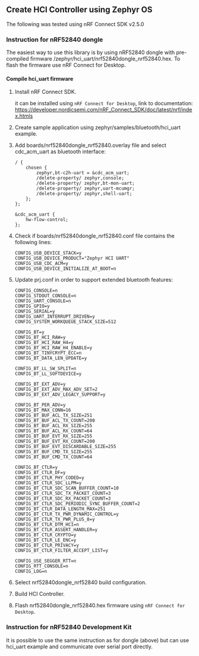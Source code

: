 ## Create HCI Controller using Zephyr OS

The following was tested using nRF Connect SDK v2.5.0

### Instruction for nRF52840 dongle

The easiest way to use this library is by using nRF52840 dongle with pre-compiled firmware /zephyr/hci_uart/nrf52840dongle_nrf52840.hex. To flash the firmware use nRF Connect for Desktop.

#### Compile hci_uart firmware

1. Install nRF Connect SDK.

    it can be installed using `nRF Connect for Desktop`, link to documentation: https://developer.nordicsemi.com/nRF_Connect_SDK/doc/latest/nrf/index.htmls

2. Create sample application using zephyr/samples/bluetooth/hci_uart example.
3. Add boards/nrf52840dongle_nrf52840.overlay file and select cdc_acm_uart as bluetooth interface:
    ```
    / {
        chosen {
            zephyr,bt-c2h-uart = &cdc_acm_uart;
            /delete-property/ zephyr,console;
            /delete-property/ zephyr,bt-mon-uart;
            /delete-property/ zephyr,uart-mcumgr;
            /delete-property/ zephyr,shell-uart;
        };
    };

    &cdc_acm_uart {
        hw-flow-control;
    };
    ```
4. Check if boards/nrf52840dongle_nrf52840.conf file contains the following lines:
    ```
    CONFIG_USB_DEVICE_STACK=y
    CONFIG_USB_DEVICE_PRODUCT="Zephyr HCI UART"
    CONFIG_USB_CDC_ACM=y
    CONFIG_USB_DEVICE_INITIALIZE_AT_BOOT=n
    ```
5. Update prj.conf in order to support extended bluetooth features:
    ```
    CONFIG_CONSOLE=n
    CONFIG_STDOUT_CONSOLE=n
    CONFIG_UART_CONSOLE=n
    CONFIG_GPIO=y
    CONFIG_SERIAL=y
    CONFIG_UART_INTERRUPT_DRIVEN=y
    CONFIG_SYSTEM_WORKQUEUE_STACK_SIZE=512

    CONFIG_BT=y
    CONFIG_BT_HCI_RAW=y
    CONFIG_BT_HCI_RAW_H4=y
    CONFIG_BT_HCI_RAW_H4_ENABLE=y
    CONFIG_BT_TINYCRYPT_ECC=n
    CONFIG_BT_DATA_LEN_UPDATE=y

    CONFIG_BT_LL_SW_SPLIT=n
    CONFIG_BT_LL_SOFTDEVICE=y

    CONFIG_BT_EXT_ADV=y
    CONFIG_BT_EXT_ADV_MAX_ADV_SET=2
    CONFIG_BT_EXT_ADV_LEGACY_SUPPORT=y

    CONFIG_BT_PER_ADV=y
    CONFIG_BT_MAX_CONN=16
    CONFIG_BT_BUF_ACL_TX_SIZE=251
    CONFIG_BT_BUF_ACL_TX_COUNT=200
    CONFIG_BT_BUF_ACL_RX_SIZE=255
    CONFIG_BT_BUF_ACL_RX_COUNT=64
    CONFIG_BT_BUF_EVT_RX_SIZE=255
    CONFIG_BT_BUF_EVT_RX_COUNT=200
    CONFIG_BT_BUF_EVT_DISCARDABLE_SIZE=255
    CONFIG_BT_BUF_CMD_TX_SIZE=255
    CONFIG_BT_BUF_CMD_TX_COUNT=64

    CONFIG_BT_CTLR=y
    CONFIG_BT_CTLR_DF=y
    CONFIG_BT_CTLR_PHY_CODED=y
    CONFIG_BT_CTLR_SDC_LLPM=y
    CONFIG_BT_CTLR_SDC_SCAN_BUFFER_COUNT=10
    CONFIG_BT_CTLR_SDC_TX_PACKET_COUNT=3
    CONFIG_BT_CTLR_SDC_RX_PACKET_COUNT=3
    CONFIG_BT_CTLR_SDC_PERIODIC_SYNC_BUFFER_COUNT=2
    CONFIG_BT_CTLR_DATA_LENGTH_MAX=251
    CONFIG_BT_CTLR_TX_PWR_DYNAMIC_CONTROL=y
    CONFIG_BT_CTLR_TX_PWR_PLUS_8=y
    CONFIG_BT_CTLR_DTM_HCI=n
    CONFIG_BT_CTLR_ASSERT_HANDLER=y
    CONFIG_BT_CTLR_CRYPTO=y
    CONFIG_BT_CTLR_LE_ENC=y
    CONFIG_BT_CTLR_PRIVACY=y
    CONFIG_BT_CTLR_FILTER_ACCEPT_LIST=y

    CONFIG_USE_SEGGER_RTT=n
    CONFIG_RTT_CONSOLE=n
    CONFIG_LOG=n

    ```
4. Select nrf52840dongle_nrf52840 build configuration.
4. Build HCI Controller.
5. Flash nrf52840dongle_nrf52840.hex firmware using `nRF Connect for Desktop`.

### Instruction for nRF52840 Development Kit

It is possible to use the same instruction as for dongle (above) but can use hci_uart example and communicate over serial port directly.
